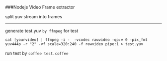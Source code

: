 ###Nodejs Video Frame extractor

split yuv stream into frames

------

generate test.yuv `by ffmpeg` for test

`cat [yourvideo] | ffmpeg -i -  -vcodec rawvideo -qp:v 0 -pix_fmt yuv444p -r "2" -vf scale=320:240 -f rawvideo pipe:1 > test.yuv`

run test by `coffee test.coffee`

